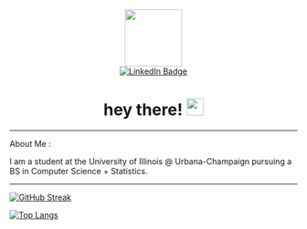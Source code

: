 <div id="header" align="center">
  <img src="https://media.giphy.com/media/M9gbBd9nbDrOTu1Mqx/giphy.gif" width="100"/>
  
  <div id="badges">
    <a target="_blank" rel="noopener noreferrer" href="https://www.linkedin.com/in/clwang5/">
      <img src="https://img.shields.io/badge/LinkedIn-blue?style=for-the-badge&logo=linkedin&logoColor=white" alt="LinkedIn Badge"/>
    </a>
  </div>
  
  <div id="header">
    <img src="https://komarev.com/ghpvc/?username=clwang5&style=flat-square&color=blue" alt=""/>
  </div>

  <h1>
    hey there!
    <img src="https://media.giphy.com/media/hvRJCLFzcasrR4ia7z/giphy.gif" width="30px"/>
  </h1>
</div>

---

About Me :

I am a student at the University of Illinois @ Urbana-Champaign pursuing a BS in Computer Science + Statistics.

---
[![GitHub Streak](http://github-readme-streak-stats.herokuapp.com?user=clwang5&theme=dark&background=000000)](https://git.io/streak-stats)

[![Top Langs](https://github-readme-stats.vercel.app/api/top-langs/?username=clwang5&layout=compact&theme=vision-friendly-dark)](https://github.com/anuraghazra/github-readme-stats)
